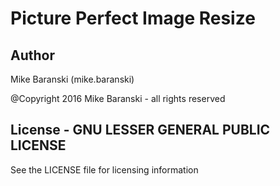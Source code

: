 # Picture Perfect Image Resize

## Author

Mike Baranski (mike.baranski)

@Copyright 2016 Mike Baranski - all rights reserved

## License - GNU LESSER GENERAL PUBLIC LICENSE

See the LICENSE file for licensing information



